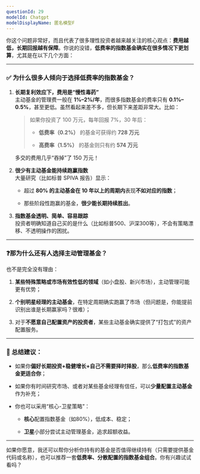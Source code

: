 ```yaml
---
questionId: 29
modelId: Chatgpt
modelDisplayName: 匿名模型F
---
```

你这个问题非常好，而且代表了很多理性投资者越来越关注的核心观点：**费用越低，长期回报越有保障**。你说的没错，**低费率的指数基金确实在很多情况下更划算**，尤其是在以下几个方面：

---

### ✅ 为什么很多人倾向于选择低费率的指数基金？

1. **长期复利效应下，费用是“慢性毒药”**  
    主动基金的管理费一般在 **1%–2%/年**，而很多指数基金的费率只有 **0.1%–0.5%**，甚至更低。虽然看起来差不多，但长期下来差距非常大。比如：
    
    > 如果你投资了 100 万元，每年回报 7%，30 年后：
    > 
    > - **低费率（0.2%）** 的基金可获得约 **728 万元**
    >     
    > - **高费率（1.5%）** 的基金则只有约 **574 万元**
    >     
    
    多交的费用几乎“吞掉”了 150 万元！
    
2. **很少有主动基金能持续跑赢指数**  
    大量研究（比如标普 SPIVA 报告）显示：
    
    - 超过 **80% 的主动基金在 10 年以上的周期内**表现**不如对应的指数**；
        
    - 那些阶段性跑赢的基金，**很少能长期持续胜出**。
        
3. **指数基金透明、简单、容易跟踪**  
    投资者明确知道自己买的是什么（比如标普500、沪深300等），不会有策略漂移、不透明操作的困扰。
    

---

### ❓那为什么还有人选择主动管理基金？

也不是完全没有理由：

1. **某些特殊策略或市场有效性低的领域**（如小盘股、新兴市场），主动管理可能更有优势；
    
2. **个别明星经理的主动基金**，在特定周期确实跑赢了市场（但问题是，你能提前识别出谁是长期赢家吗？很难）；
    
3. 对于**不愿意自己配置资产的投资者**，某些主动基金确实提供了“打包式”的资产配置服务。
    

---

### 🧠 总结建议：

- 如果你**偏好长期投资+稳健增长+自己不需要择时择股**，那么**低费率的指数基金更适合你**；
    
- 如果你有时间研究市场、或者对某些基金经理有信任，可以**少量配置主动基金**作为补充；
    
- 你也可以采用“核心-卫星策略”：
    
    - **核心**配置指数基金（如80%），低成本、稳定；
        
    - **卫星**小部分尝试主动管理基金，追求超额收益。
        

---

如果你愿意，我还可以帮你分析你持有的基金是否值得继续持有（只需要提供基金代码或名称），也可以推荐一套**低费率、分散配置的指数基金组合**。你有兴趣试试看吗？